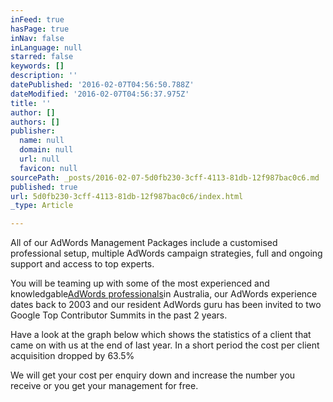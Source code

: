```yaml
---
inFeed: true
hasPage: true
inNav: false
inLanguage: null
starred: false
keywords: []
description: ''
datePublished: '2016-02-07T04:56:50.788Z'
dateModified: '2016-02-07T04:56:37.975Z'
title: ''
author: []
authors: []
publisher:
  name: null
  domain: null
  url: null
  favicon: null
sourcePath: _posts/2016-02-07-5d0fb230-3cff-4113-81db-12f987bac0c6.md
published: true
url: 5d0fb230-3cff-4113-81db-12f987bac0c6/index.html
_type: Article

---
```

All of our AdWords Management Packages include a customised professional setup, multiple AdWords campaign strategies, full and ongoing support and access to top experts.

You will be teaming up with some of the most experienced and knowledgable[AdWords professionals][0]in Australia, our AdWords experience dates back to 2003 and our resident AdWords guru has been invited to two Google Top Contributor Summits in the past 2 years.

Have a look at the graph below which shows the statistics of a client that came on with us at the end of last year. In a short period the cost per client acquisition dropped by 63.5%

We will get your cost per enquiry down and increase the number you receive or you get your management for free.

[0]: http://www.assistad.com/adwords-services/adwords-management/ "AdWords Management"